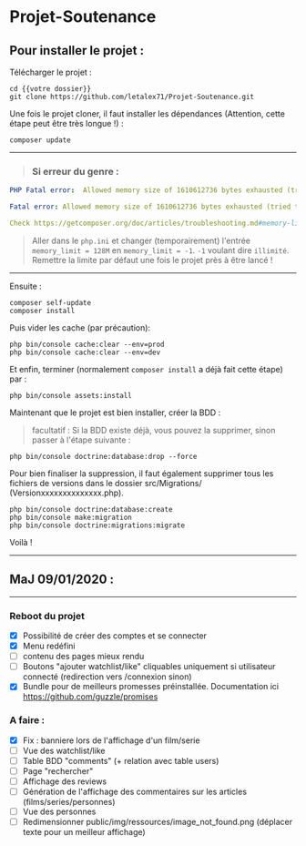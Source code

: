 # Projet-Soutenance

## Pour installer le projet : 

Télécharger le projet :
```bf
cd {{votre dossier}}
git clone https://github.com/letalex71/Projet-Soutenance.git
```

Une fois le projet cloner, il faut installer les dépendances (Attention, cette étape peut être très longue !) :
```bf
composer update
```
___
>### Si erreur du genre : 
```yaml
PHP Fatal error:  Allowed memory size of 1610612736 bytes exhausted (tried to allocate 67108864 bytes) in phar://C:/ProgramData/ComposerSetup/bin/composer.phar/src/Composer/DependencyResolver/Solver.php on line 223

Fatal error: Allowed memory size of 1610612736 bytes exhausted (tried to allocate 67108864 bytes) in phar://C:/ProgramData/ComposerSetup/bin/composer.phar/src/Composer/DependencyResolver/Solver.php on line 223

Check https://getcomposer.org/doc/articles/troubleshooting.md#memory-limit-errors for more info on how to handle out of memory errors
```
>Aller dans le `php.ini` et changer (temporairement) l'entrée `memory_limit = 128M` en `memory_limit = -1`. `-1` voulant dire `illimité`. Remettre la limite par défaut une fois le projet près à être lancé !
___
Ensuite :
```
composer self-update
composer install
```

Puis vider les cache (par précaution):
```bf
php bin/console cache:clear --env=prod
php bin/console cache:clear --env=dev
```


Et enfin, terminer (normalement `composer install` a déjà fait cette étape) par :
```bf
php bin/console assets:install
```

Maintenant que le projet est bien installer, créer la BDD : 

> facultatif : Si la BDD existe déjà, vous pouvez la supprimer, sinon passer à l'étape suivante :

```bf 
php bin/console doctrine:database:drop --force
```
Pour bien finaliser la suppression, il faut également supprimer tous les fichiers de versions dans le dossier src/Migrations/ (Versionxxxxxxxxxxxxxx.php).

```bf
php bin/console doctrine:database:create
php bin/console make:migration
php bin/console doctrine:migrations:migrate
```
Voilà !

***
## MaJ 09/01/2020 : 
***
### Reboot du projet
- [x]  Possibilité de créer des comptes et se connecter
- [x]  Menu redéfini
- [ ]  contenu des pages mieux rendu
- [ ]  Boutons "ajouter watchlist/like" cliquables uniquement si utilisateur connecté (redirection vers /connexion sinon)
- [x]  Bundle pour de meilleurs promesses préinstallée. Documentation ici https://github.com/guzzle/promises
	
### A faire : 
- [x] Fix : banniere lors de l'affichage d'un film/serie
- [ ] Vue des watchlist/like
- [ ] Table BDD "comments" (+ relation avec table users)
- [ ] Page "rechercher"
- [ ] Affichage des reviews
- [ ] Génération de l'affichage des commentaires sur les articles (films/series/personnes)
- [ ] Vue des personnes
- [ ] Redimensionner public/img/ressources/image_not_found.png (déplacer texte pour un meilleur affichage)
